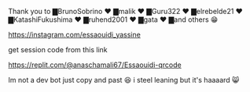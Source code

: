 Thank you to ▇BrunoSobrino ♥ ▇malik ♥ ▇Guru322 ♥ ▇elrebelde21 ♥ ▇KatashiFukushima ♥ ▇ruhend2001 ♥ ▇gata ♥ ▇and others 😁 

https://instagram.com/essaouidi_yassine

get session code from this link

https://replit.com/@anaschamali67/Essaouidi-qrcode

Im not a dev bot just copy and past 😆 i steel leaning but it's haaaard 😸
